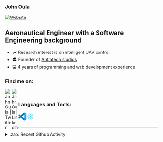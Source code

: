 ### John Oula

[![Website](https://img.shields.io/badge/Company-visit-blue)](https://www.antratechstudios.com)
<br>

## Aeronautical Engineer with a Software Engineering background

- 🛩 Research interest is on intelligent UAV control
- 🏛 Founder of [Antratech studios][website]
- 💻 4 years of programming and web development experience

### Find me on:

[<img align="left" alt="John Oula | Twitter"  width="22px" src="https://cdn.jsdelivr.net/npm/simple-icons@v3/icons/twitter.svg" />][twitter]
[<img align="left" alt="John Oula | LinkedIn" width="22px" src="https://cdn.jsdelivr.net/npm/simple-icons@v3/icons/linkedin.svg" />][linkedin]


<br />

### Languages and Tools:

<img align="left" alt="Visual Studio Code" width="26px" src="https://raw.githubusercontent.com/github/explore/80688e429a7d4ef2fca1e82350fe8e3517d3494d/topics/visual-studio-code/visual-studio-code.png" />

<img align="left" alt="HTML5" width="26px" src="https://raw.githubusercontent.com/github/explore/80688e429a7d4ef2fca1e82350fe8e3517d3494d/topics/react/react.png" />

<br />
<br />

---

<details>
  <summary>:zap: Recent Github Activity</summary>

</details>



[website]: https://www.antratechstudios.com
[twitter]: https://twitter.com/johnoula
[linkedin]: https://www.linkedin.com/in/johnoula/
